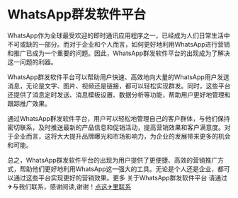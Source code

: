 # WhatsApp群发软件平台

WhatsApp作为全球最受欢迎的即时通讯应用程序之一，已经成为人们日常生活中不可或缺的一部分。而对于企业和个人而言，如何更好地利用WhatsApp进行营销和推广已成为一个重要的问题。因此，WhatsApp群发软件平台的出现成为了解决这一问题的利器。

WhatsApp群发软件平台可以帮助用户快速、高效地向大量的WhatsApp用户发送消息，无论是文字、图片、视频还是链接，都可以轻松实现群发。同时，这些平台还提供了消息定时发送、消息模板设置、数据分析等功能，帮助用户更好地管理和跟踪推广效果。

通过WhatsApp群发软件平台，用户可以轻松地管理自己的客户群体，与他们保持密切联系，及时推送最新的产品信息和促销活动，提高营销效果和客户满意度。对于企业而言，这将大大提升品牌曝光和市场影响力，为企业的发展带来更多的机会和可能。

总之，WhatsApp群发软件平台的出现为用户提供了更便捷、高效的营销推广方式，帮助他们更好地利用WhatsApp这一强大的工具。无论是个人还是企业，都可以通过这些平台实现更好的营销效果。更多 关于WhatsApp群发软件平台 请通过✈与我们联系，感谢阅读,谢谢！[点这✈里联系](https://abc.k02.cc)